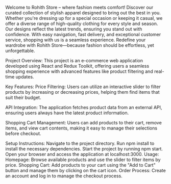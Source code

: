 Welcome to Rohith Store – where fashion meets comfort! Discover our curated collection of stylish apparel designed to bring out the best in you. Whether you're dressing up for a special occasion or keeping it casual, we offer a diverse range of high-quality clothing for every style and season. Our designs reflect the latest trends, ensuring you stand out with confidence. With easy navigation, fast delivery, and exceptional customer service, shopping with us is a seamless experience. Redefine your wardrobe with Rohith Store—because fashion should be effortless, yet unforgettable.

Project Overview:
This project is an e-commerce web application developed using React and Redux Toolkit, offering users a seamless shopping experience with advanced features like product filtering and real-time updates.

Key Features:
Price Filtering: Users can utilize an interactive slider to filter products by increasing or decreasing prices, helping them find items that suit their budget.

API Integration: The application fetches product data from an external API, ensuring users always have the latest product information.

Shopping Cart Management: Users can add products to their cart, remove items, and view cart contents, making it easy to manage their selections before checkout.

Setup Instructions:
Navigate to the project directory.
Run npm install to install the necessary dependencies.
Start the project by running npm start.
Open your browser and access the application at localhost:3000.
Usage:
Homepage: Browse available products and use the slider to filter items by price.
Shopping Cart: Add products to your cart using the "Add to Cart" button and manage them by clicking on the cart icon.
Order Process: Create an account and log in to manage the checkout process.
